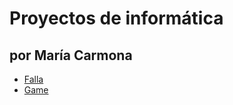 # Proyectos de informática 
## por María Carmona 
- [Falla](https://mariaacarmonna.github.io/falla/)
- [Game](https://mariaacarmonna.github.io/game/)
